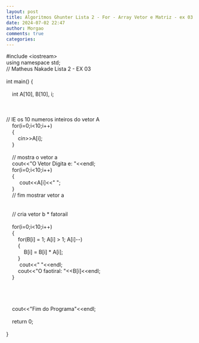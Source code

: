 ```yaml
---
layout: post
title: Algoritmos Ghunter Lista 2 - For - Array Vetor e Matriz - ex 03
date: 2024-07-02 22:47
author: Morgao
comments: true
categories:
---
```

#include &lt;iostream&gt;<br />using namespace std;<br />// Matheus Nakade Lista 2 - EX 03<br /><br />int main() { <br /><br />&nbsp;&nbsp;&nbsp; int A[10], B[10], i;<br /><br />&nbsp;&nbsp; <br />&nbsp; <br />// lE os 10 numeros inteiros do vetor A<br />&nbsp;&nbsp;&nbsp; for(i=0;i&lt;10;i++)<br />&nbsp;&nbsp;&nbsp; {&nbsp;&nbsp;&nbsp;&nbsp; <br />&nbsp;&nbsp;&nbsp;&nbsp;&nbsp;&nbsp;&nbsp; cin&gt;&gt;A[i];&nbsp;&nbsp;&nbsp;&nbsp;&nbsp;&nbsp;&nbsp;&nbsp;&nbsp;&nbsp; <br />&nbsp;&nbsp; &nbsp;}<br />&nbsp;&nbsp; <br />&nbsp;&nbsp; &nbsp;// mostra o vetor a<br />&nbsp;&nbsp; &nbsp;cout&lt;&lt;"O Vetor Digita e: "&lt;&lt;endl; <br />&nbsp;&nbsp;&nbsp; for(i=0;i&lt;10;i++)<br />&nbsp;&nbsp;&nbsp; {&nbsp; <br />&nbsp;&nbsp;&nbsp;&nbsp;&nbsp;&nbsp;&nbsp;&nbsp; cout&lt;&lt;A[i]&lt;&lt;" "; <br />&nbsp;&nbsp;&nbsp; }<br />&nbsp;&nbsp; &nbsp;// fim mostrar vetor a<br />&nbsp;&nbsp; <br />&nbsp;&nbsp; <br />&nbsp;&nbsp; &nbsp;// cria vetor b * fatorail<br />&nbsp;&nbsp; <br />&nbsp;&nbsp; &nbsp;for(i=0;i&lt;10;i++)<br />&nbsp;&nbsp; &nbsp;{<br />&nbsp;&nbsp; &nbsp;&nbsp;&nbsp; &nbsp;for(B[i] = 1; A[i] &gt; 1; A[i]--)<br />&nbsp;&nbsp; &nbsp;&nbsp;&nbsp; &nbsp;{<br />&nbsp;&nbsp; &nbsp;&nbsp;&nbsp; &nbsp;&nbsp;&nbsp; &nbsp;B[i] = B[i] * A[i];<br />&nbsp;&nbsp; &nbsp;&nbsp;&nbsp; &nbsp;}<br />&nbsp;&nbsp; &nbsp; &nbsp;&nbsp; &nbsp;cout&lt;&lt;" "&lt;&lt;endl;<br />&nbsp;&nbsp; &nbsp;&nbsp;&nbsp; &nbsp;cout&lt;&lt;"O faotiral: "&lt;&lt;B[i]&lt;&lt;endl;&nbsp;&nbsp; <br />&nbsp;&nbsp; &nbsp;}&nbsp; <br /><br /><br />&nbsp; <br />&nbsp; <br />&nbsp;&nbsp; &nbsp;cout&lt;&lt;"Fim do Programa"&lt;&lt;endl;<br />&nbsp; <br />&nbsp;&nbsp;&nbsp; return 0;<br /><br />} <br /><br />
